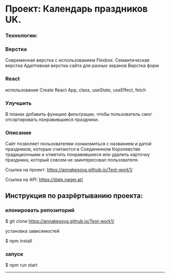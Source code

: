 # Проект: Календарь праздников UK. 

### Технологии:

### Верстка
Современная верстка с использованием Flexbox. Семантическая верстка Адаптивная верстка сайта для разных экранов Верстка форм 

### React
использование Create React App, class, useState, useEffect, fetch

### Улучшить
В планах добавить функцию фильтрации, чтобы пользователь смог отсортировать понравившиеся праздники.

### Описание
Сайт позволяет пользователям ознакомиться с названием и датой праздников, которые считаются в Соединенном Королевстве традиционными и отметить понравившиеся или удалить карточку праздника, который совсем не заинтересовал пользователя. 

Ссылка на проект: https://annakesova.github.io/Test-work1/

Ссылка на API: https://date.nager.at/

## Инструкция по разрёртыванию проекта:
### клонировать репозиторий
$ git clone  https://annakesova.github.io/Test-work1/

установка зависимостей

$ npm install

### запуск

$ npm run start

------